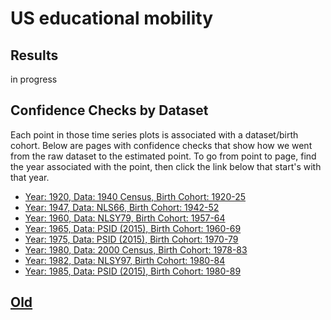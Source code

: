 # US educational mobility

## Results

in progress

## Confidence Checks by Dataset

Each point in those time series plots is associated with a dataset/birth cohort. 
Below are pages with confidence checks that show how we went from the raw dataset to the estimated point.
To go from point to page, find the year associated with the point, then click the link below that start's with that year.

- [Year: 1920, Data: 1940 Census, Birth Cohort: 1920-25](./c1940.md)
- [Year: 1947, Data: NLS66, Birth Cohort: 1942-52](./nls66.md)
- [Year: 1960, Data: NLSY79, Birth Cohort: 1957-64](./nlsy79.md)
- [Year: 1965, Data: PSID (2015), Birth Cohort: 1960-69](./psid15_60.md)
- [Year: 1975, Data: PSID (2015), Birth Cohort: 1970-79](./psid15_70.md)
- [Year: 1980, Data: 2000 Census, Birth Cohort: 1978-83](./c2000.md)
- [Year: 1982, Data: NLSY97, Birth Cohort: 1980-84](./nlsy97.md)
- [Year: 1985, Data: PSID (2015), Birth Cohort: 1980-89](./psid15_70.md)

## [Old](./old)
